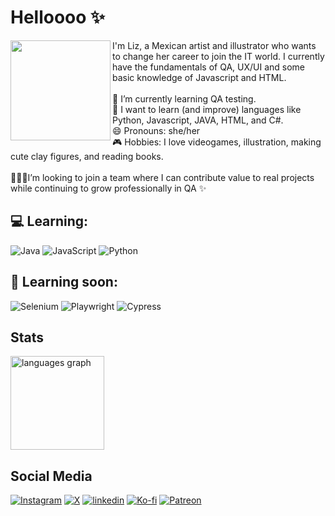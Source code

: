 # Helloooo ✨
<img align="left" height="160" src="https://i.pinimg.com/1200x/02/f8/1f/02f81fc92ca9f06c069885fcb4a52054.jpg"  />

<p>I'm Liz, a Mexican artist and illustrator who wants to change her career to join the IT world. I currently have the fundamentals of QA, UX/UI and some basic knowledge of Javascript and HTML.<br><br>🌱 I’m currently learning QA testing.<br>🌱 I want to learn (and improve) languages like Python, Javascript, JAVA, HTML, and C#.<br>😄 Pronouns: she/her<br>🎮 Hobbies: I love videogames, illustration, making cute clay figures, and reading books.<br><br>👩🏻‍💻I’m looking to join a team where I can contribute value to real projects while continuing to grow professionally in QA ✨</p>

###

## 💻 Learning:
![Java](https://img.shields.io/badge/Java-007396?style=for-the-badge&logo=java&logoColor=white)
![JavaScript](https://img.shields.io/badge/JavaScript-F7DF1E?style=for-the-badge&logo=javascript&logoColor=black)
![Python](https://img.shields.io/badge/Python-3776AB?style=for-the-badge&logo=python&logoColor=white)

###

## 🌱 Learning soon:
![Selenium](https://img.shields.io/badge/Selenium-43B02A?style=for-the-badge&logo=selenium&logoColor=white)
![Playwright](https://img.shields.io/badge/Playwright-34495E?style=for-the-badge&logo=playwright&logoColor=white)
![Cypress](https://img.shields.io/badge/Cypress-17202C?style=for-the-badge&logo=cypress&logoColor=white)

## Stats
<div align="left">
  <img src="https://github-readme-stats.vercel.app/api/top-langs?username=lizettesilva&locale=en&hide_title=true&layout=compact&card_width=320&langs_count=5&theme=dracula&hide_border=true" height="150" alt="languages graph"  />
</div>

###

## Social Media
[![Instagram](https://img.shields.io/badge/Instagram-E4405F?style=for-the-badge&logo=instagram&logoColor=white)](https://instagram.com/lizheidern)
[![X](https://img.shields.io/badge/Twitter/X-grey?style=for-the-badge&logo=X&logoColor=white)](https://x.com/lizheidern)
[![linkedin](https://img.shields.io/badge/Linkedin-0077B5?style=for-the-badge&logo=linkedin&logoColor=white)](https://www.linkedin.com/in/lizheidern)
[![Ko-fi](https://img.shields.io/badge/Kofi-72A5F2?style=for-the-badge&logo=kofi&logoColor=white)](https://ko-fi.com/lizheidern)
[![Patreon](https://img.shields.io/badge/Patreon-f96854?style=for-the-badge&logo=Patreon&logoColor=white)](https://patreon.com/lizheidern)

